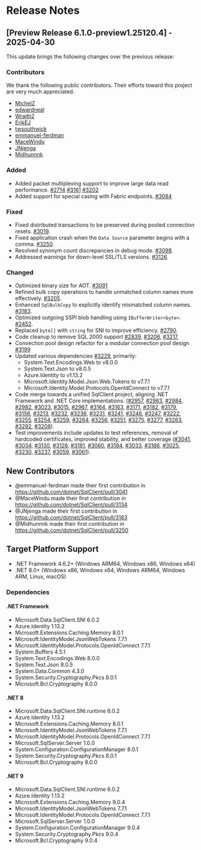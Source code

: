 # Release Notes

## [Preview Release 6.1.0-preview1.25120.4] - 2025-04-30

This update brings the following changes over the previous release:

### Contributors
We thank the following public contributors. Their efforts toward this project are very much appreciated.

- [MichelZ](https://github.com/MichelZ)
- [edwardneal](https://github.com/edwardneal)
- [Wraith2](https://github.com/Wraith2)
- [ErikEJ](https://github.com/ErikEJ)
- [twsouthwick](https://github.com/twsouthwick)
- [emmanuel-ferdman](https://github.com/emmanuel-ferdman)
- [MaceWindu](https://github.com/MaceWindu)
- [JNjenga](https://github.com/JNjenga)
- [Midhunnnk](https://github.com/Midhunnnk)

### Added
* Added packet multiplexing support to improve large data read performance. [#2714](https://github.com/dotnet/SqlClient/pull/2714) [#3161](https://github.com/dotnet/SqlClient/pull/3161) [#3202](https://github.com/dotnet/SqlClient/pull/3202)
* Added support for special casing with Fabric endpoints. [#3084](https://github.com/dotnet/SqlClient/pull/3084)

### Fixed
* Fixed distributed transactions to be preserved during pooled connection resets. [#3019](https://github.com/dotnet/SqlClient/pull/3019).
* Fixed application crash when the `Data Source` parameter begins with a comma. [#3250](https://github.com/dotnet/SqlClient/pull/3250).
* Resolved synonym count discrepancies in debug mode. [#3098](https://github.com/dotnet/SqlClient/pull/3098).
* Addressed warnings for down-level SSL/TLS versions. [#3126](https://github.com/dotnet/SqlClient/pull/3126).

### Changed
* Optimized binary size for AOT. [#3091](https://github.com/dotnet/SqlClient/pull/3091)
* Refined bulk copy operations to handle unmatched column names more effectively. [#3205](https://github.com/dotnet/SqlClient/pull/3205).
* Enhanced `SqlBulkCopy` to explicitly identify mismatched column names. [#3183](https://github.com/dotnet/SqlClient/pull/3183).
* Optimized outgoing SSPI blob handling using `IBufferWriter<byte>`. [#2452](https://github.com/dotnet/SqlClient/pull/2452).
* Replaced `byte[]` with `string` for SNI to improve efficiency. [#2790](https://github.com/dotnet/SqlClient/pull/2790).
* Code cleanup to remove SQL 2000 support [#2839](https://github.com/dotnet/SqlClient/pull/2839), [#3206](https://github.com/dotnet/SqlClient/pull/3206), [#3217](https://github.com/dotnet/SqlClient/pull/3217), 
* Connection pool design refactor for a modular connection pool design [#3199](https://github.com/dotnet/SqlClient/pull/3199)
* Updated various dependencies [#3229](https://github.com/dotnet/SqlClient/pull/3229), primarily:
  - System.Text.Encodings.Web to v8.0.0
  - System.Text.Json to v8.0.5
  - Azure.Identity to v1.13.2
  - Microsoft.Identity.Model.Json.Web.Tokens to v7.7.1
  - Microsoft.Identity.Model.Protocols.OpenIdConnect to v7.7.1
* Code merge towards a unified SqlClient project, aligning .NET Framework and .NET Core implementations. ([#2957](https://github.com/dotnet/sqlclient/pull/2957), [#2963](https://github.com/dotnet/sqlclient/pull/2963), [#2984](https://github.com/dotnet/sqlclient/pull/2984), [#2982](https://github.com/dotnet/sqlclient/pull/2982), [#3023](https://github.com/dotnet/sqlclient/pull/3023), [#3015](https://github.com/dotnet/sqlclient/pull/3015), [#2967](https://github.com/dotnet/sqlclient/pull/2967), [#3164](https://github.com/dotnet/sqlclient/pull/3164), [#3163](https://github.com/dotnet/sqlclient/pull/3163), [#3171](https://github.com/dotnet/sqlclient/pull/3171), [#3182](https://github.com/dotnet/sqlclient/pull/3182), [#3179](https://github.com/dotnet/sqlclient/pull/3179), [#3156](https://github.com/dotnet/sqlclient/pull/3156), [#3213](https://github.com/dotnet/sqlclient/pull/3213), [#3232](https://github.com/dotnet/sqlclient/pull/3232), [#3236](https://github.com/dotnet/sqlclient/pull/3236), [#3231](https://github.com/dotnet/sqlclient/pull/3231), [#3241](https://github.com/dotnet/sqlclient/pull/3241), [#3246](https://github.com/dotnet/sqlclient/pull/3246), [#3247](https://github.com/dotnet/sqlclient/pull/3247), [#3222](https://github.com/dotnet/sqlclient/pull/3222), [#3255](https://github.com/dotnet/sqlclient/pull/3255), [#3254](https://github.com/dotnet/sqlclient/pull/3254), [#3259](https://github.com/dotnet/sqlclient/pull/3259), [#3264](https://github.com/dotnet/sqlclient/pull/3264), [#3256](https://github.com/dotnet/sqlclient/pull/3256), [#3251](https://github.com/dotnet/sqlclient/pull/3251), [#3275](https://github.com/dotnet/sqlclient/pull/3275), [#3277](https://github.com/dotnet/sqlclient/pull/3277), [#3263](https://github.com/dotnet/sqlclient/pull/3263), [#3292](https://github.com/dotnet/sqlclient/pull/3292), [#3208](https://github.com/dotnet/sqlclient/pull/3208)).
* Test improvements include updates to test references, removal of hardcoded certificates, improved stability, and better coverage ([#3041](https://github.com/dotnet/sqlclient/pull/3041), [#3034](https://github.com/dotnet/sqlclient/pull/3034), [#3130](https://github.com/dotnet/sqlclient/pull/3130), [#3128](https://github.com/dotnet/sqlclient/pull/3128), [#3181](https://github.com/dotnet/sqlclient/pull/3181), [#3060](https://github.com/dotnet/sqlclient/pull/3060), [#3184](https://github.com/dotnet/sqlclient/pull/3184), [#3033](https://github.com/dotnet/sqlclient/pull/3033), [#3186](https://github.com/dotnet/sqlclient/pull/3186), [#3025](https://github.com/dotnet/sqlclient/pull/3025), [#3230](https://github.com/dotnet/sqlclient/pull/3230), [#3237](https://github.com/dotnet/sqlclient/pull/3237), [#3059](https://github.com/dotnet/sqlclient/pull/3059), [#3061](https://github.com/dotnet/sqlclient/pull/3061)).

## New Contributors
* @emmanuel-ferdman made their first contribution in https://github.com/dotnet/SqlClient/pull/3041
* @MaceWindu made their first contribution in https://github.com/dotnet/SqlClient/pull/3134
* @JNjenga made their first contribution in https://github.com/dotnet/SqlClient/pull/3183
* @Midhunnnk made their first contribution in https://github.com/dotnet/SqlClient/pull/3250


## Target Platform Support

- .NET Framework 4.6.2+ (Windows ARM64, Windows x86, Windows x64)
- .NET 8.0+ (Windows x86, Windows x64, Windows ARM64, Windows ARM, Linux, macOS)

### Dependencies

#### .NET Framework

- Microsoft.Data.SqlClient.SNI 6.0.2
- Azure.Identity 1.13.2
- Microsoft.Extensions.Caching.Memory 8.0.1
- Microsoft.IdentityModel.JsonWebTokens 7.7.1
- Microsoft.IdentityModel.Protocols.OpenIdConnect 7.7.1
- System.Buffers 4.5.1
- System.Text.Encodings.Web 8.0.0
- System.Text.Json 8.0.5
- System.Data.Common 4.3.0
- System.Security.Cryptography.Pkcs 8.0.1
- Microsoft.Bcl.Cryptography 8.0.0

#### .NET 8

- Microsoft.Data.SqlClient.SNI.runtime 6.0.2
- Azure.Identity 1.13.2
- Microsoft.Extensions.Caching.Memory 8.0.1
- Microsoft.IdentityModel.JsonWebTokens 7.7.1
- Microsoft.IdentityModel.Protocols.OpenIdConnect 7.7.1
- Microsoft.SqlServer.Server 1.0.0
- System.Configuration.ConfigurationManager 8.0.1
- System.Security.Cryptography.Pkcs 8.0.1
- Microsoft.Bcl.Cryptography 8.0.0

#### .NET 9

- Microsoft.Data.SqlClient.SNI.runtime 6.0.2
- Azure.Identity 1.13.2
- Microsoft.Extensions.Caching.Memory 9.0.4
- Microsoft.IdentityModel.JsonWebTokens 7.7.1
- Microsoft.IdentityModel.Protocols.OpenIdConnect 7.7.1
- Microsoft.SqlServer.Server 1.0.0
- System.Configuration.ConfigurationManager 9.0.4
- System.Security.Cryptography.Pkcs 9.0.4
- Microsoft.Bcl.Cryptography 9.0.4
